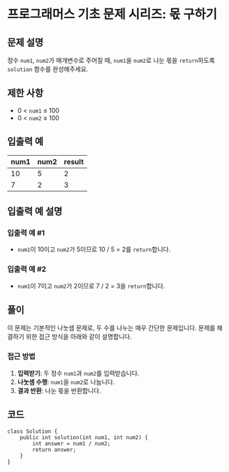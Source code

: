 <h1 id="프로그래머스-기초-문제-시리즈-몫-구하기">프로그래머스 기초 문제 시리즈: 몫 구하기</h1>
<h2 id="문제-설명">문제 설명</h2>
<p>정수 <code>num1</code>, <code>num2</code>가 매개변수로 주어질 때, <code>num1</code>을 <code>num2</code>로 나눈 몫을 <code>return</code>하도록 <code>solution</code> 함수를 완성해주세요.</p>
<h2 id="제한-사항">제한 사항</h2>
<ul>
<li>0 &lt; <code>num1</code> ≤ 100</li>
<li>0 &lt; <code>num2</code> ≤ 100</li>
</ul>
<h2 id="입출력-예">입출력 예</h2>
<table>
<thead>
<tr>
<th>num1</th>
<th>num2</th>
<th>result</th>
</tr>
</thead>
<tbody><tr>
<td>10</td>
<td>5</td>
<td>2</td>
</tr>
<tr>
<td>7</td>
<td>2</td>
<td>3</td>
</tr>
</tbody></table>
<h2 id="입출력-예-설명">입출력 예 설명</h2>
<h3 id="입출력-예-1">입출력 예 #1</h3>
<ul>
<li><code>num1</code>이 10이고 <code>num2</code>가 5이므로 10 / 5 = 2를 <code>return</code>합니다.</li>
</ul>
<h3 id="입출력-예-2">입출력 예 #2</h3>
<ul>
<li><code>num1</code>이 7이고 <code>num2</code>가 2이므로 7 / 2 = 3을 <code>return</code>합니다.</li>
</ul>
<h2 id="풀이">풀이</h2>
<p>이 문제는 기본적인 나눗셈 문제로, 두 수를 나누는 매우 간단한 문제입니다. 문제를 해결하기 위한 접근 방식을 아래와 같이 설명합니다.</p>
<h3 id="접근-방법">접근 방법</h3>
<ol>
<li><strong>입력받기</strong>: 두 정수 <code>num1</code>과 <code>num2</code>를 입력받습니다.</li>
<li><strong>나눗셈 수행</strong>: <code>num1</code>을 <code>num2</code>로 나눕니다.</li>
<li><strong>결과 반환</strong>: 나눈 몫을 반환합니다.</li>
</ol>
<h2 id="코드">코드</h2>
<pre><code class="language-java">class Solution {
    public int solution(int num1, int num2) {
        int answer = num1 / num2;
        return answer;
    }
}</code></pre>